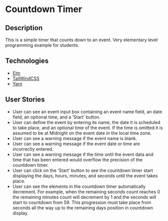 # Countdown Timer

## Description

This is a simple timer that counts down to an event. Very elementary level
programming example for students.

## Technologies

* [Elm](https://elm-lang.org)
* [TailWindCSS](https://tailwindcss.com)
* [Yarn](https://yarnpkg.com)

## User Stories
* User can see an event input box containing an event name field, an date field, an optional time, and a ‘Start’ button.
* User can define the event by entering its name, the date it is scheduled to take place, and an optional time of the event. If the time is omitted it is assumed to be at Midnight on the event date in the local time zone.
* User can see a warning message if the event name is blank.
* User can see a warning message if the event date or time are incorrectly entered.
* User can see a warning message if the time until the event data and time that has been entered would overflow the precision of the countdown timer.
* User can click on the ‘Start’ button to see the countdown timer start displaying the days, hours, minutes, and seconds until the event takes place.
* User can see the elements in the countdown timer automatically decrement. For example, when the remaining seconds count reaches 0 the remaining minutes count will decrement by 1 and the seconds will start to countdown from 59. This progression must take place from seconds all the way up to the remaining days position in countdown display.
